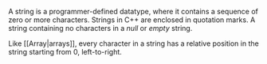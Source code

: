 A string is a programmer-defined datatype, where it contains a sequence of zero or more characters. Strings in C++ are enclosed in quotation marks. A string containing no characters in a *null* or *empty* string.

Like [[Array|arrays]], every character in a string has a relative position in the string starting from 0, left-to-right.
